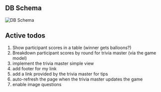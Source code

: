 ## DB Schema

![DB Schema](./docs/db_schema.png)


## Active todos

1. Show participant scores in a table (winner gets balloons?)
2. Breakdown participant scores by round for trivia master (via the game model)
3. implement the trivia master simple view
4. add footer for my link
5. add a link provided by the trivia master for tips
6. auto-refresh the page when the trivia master updates the game
7. enable image questions
